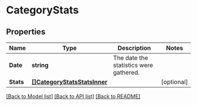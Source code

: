 # CategoryStats

## Properties

Name | Type | Description | Notes
------------ | ------------- | ------------- | -------------
**Date** | **string** | The date the statistics were gathered. |
**Stats** | [**[]CategoryStatsStatsInner**](CategoryStatsStatsInner.md) |  |[optional] 

[[Back to Model list]](../README.md#documentation-for-models) [[Back to API list]](../README.md#documentation-for-api-endpoints) [[Back to README]](../README.md)


